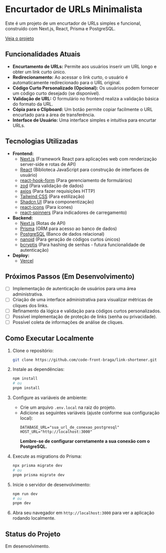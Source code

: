 # Encurtador de URLs Minimalista

Este é um projeto de um encurtador de URLs simples e funcional, construído com Next.js, React, Prisma e PostgreSQL.

[Veja o projeto](https://link-shortener-phi-five.vercel.app)

## Funcionalidades Atuais

- **Encurtamento de URLs:** Permite aos usuários inserir um URL longo e obter um link curto único.
- **Redirecionamento:** Ao acessar o link curto, o usuário é automaticamente redirecionado para o URL original.
- **Código Curto Personalizado (Opcional):** Os usuários podem fornecer um código curto desejado (se disponível).
- **Validação de URL:** O formulário no frontend realiza a validação básica do formato da URL.
- **Cópia para o Clipboard:** Um botão permite copiar facilmente o URL encurtado para a área de transferência.
- **Interface de Usuário:** Uma interface simples e intuitiva para encurtar URLs.

## Tecnologias Utilizadas

- **Frontend:**
  - [Next.js](https://nextjs.org/) (Framework React para aplicações web com renderização server-side e rotas de API)
  - [React](https://react.dev/) (Biblioteca JavaScript para construção de interfaces de usuário)
  - [react-hook-form](https://react-hook-form.com/) (Para gerenciamento de formulários)
  - [zod](https://zod.dev/) (Para validação de dados)
  - [axios](https://axios-http.com/) (Para fazer requisições HTTP)
  - [Tailwind CSS](https://tailwindcss.com/) (Para estilização)
  - [Shadcn UI](https://ui.shadcn.com/) (Para componentização)
  - [react-icons](https://react-icons.github.io/react-icons/) (Para ícones)
  - [react-spinners](https://www.npmjs.com/package/react-spinners) (Para indicadores de carregamento)
- **Backend:**
  - [Next.js](https://nextjs.org/) (Rotas de API)
  - [Prisma](https://www.prisma.io/) (ORM para acesso ao banco de dados)
  - [PostgreSQL](https://www.postgresql.org/) (Banco de dados relacional)
  - [nanoid](https://github.com/ai/nanoid) (Para geração de códigos curtos únicos)
  - [bcryptjs](https://github.com/kelektiv/node.bcrypt.js/) (Para hashing de senhas - futura funcionalidade de autenticação)
- **Deploy:**
  - [Vercel](https://vercel.com/)

## Próximos Passos (Em Desenvolvimento)

- [ ] Implementação de autenticação de usuários para uma área administrativa.
- [ ] Criação de uma interface administrativa para visualizar métricas de cliques dos links.
- [ ] Refinamento da lógica e validação para códigos curtos personalizados.
- [ ] Possível implementação de proteção de links (senha ou privacidade).
- [ ] Possível coleta de informações de análise de cliques.

## Como Executar Localmente

1.  Clone o repositório:

    ```bash
    git clone https://github.com/code-front-braga/link-shortener.git
    ```

2.  Instale as dependências:

    ```bash
    npm install
    # ou
    pnpm install
    ```

3.  Configure as variáveis de ambiente:

    - Crie um arquivo `.env.local` na raiz do projeto.
    - Adicione as seguintes variáveis (ajuste conforme sua configuração local):
      ```
      DATABASE_URL="sua_url_de_conexao_postgresql"
      HOST_URL="http://localhost:3000"
      ```
      **Lembre-se de configurar corretamente a sua conexão com o PostgreSQL.**

4.  Execute as migrations do Prisma:

    ```bash
    npx prisma migrate dev
    # ou
    pnpm prisma migrate dev
    ```

5.  Inicie o servidor de desenvolvimento:

    ```bash
    npm run dev
    # ou
    pnpm dev
    ```

6.  Abra seu navegador em `http://localhost:3000` para ver a aplicação rodando localmente.

## Status do Projeto

Em desenvolvimento.
